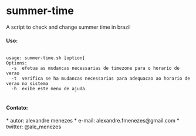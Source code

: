 # summer-time
A script to check and change summer time in brazil

<h4>Uso:</h4>
<pre>
<code>
usage: summer-time.sh [option]
Options:
  -s  efetua as mudancas necessarias de timezone para o horario de verao
  -t  verifica se ha mudancas necessarias para adequacao ao horario de verao no sistema
  -h  exibe este menu de ajuda
</code>
</pre>
 
<h4>Contato:</h4>
 * autor: alexandre menezes
 * e-mail: alexandre.fmenezes@gmail.com
 * twitter: @ale_menezes
